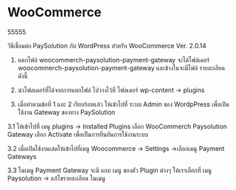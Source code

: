 # WooCommerce
55555

วิธีเชื่อมต่อ PaySolution กับ WordPress สำหรับ 
WooCommerce Ver. 2.0.14

1.	แตกไฟล์  woocommerch-paysolution-payment-gateway   จะได้โฟล์เดอร์  woocommerch-paysolution-payment-gateway   และข้างในจะมีไฟล์ รายละเอียดดังนี้ 

2.	นำโฟลเดอร์ที่ได้จากการแตกไฟล์ ไปวางไว้ที่  โฟลเดอร์  wp-content  -> plugins

3.	เมื่อทำตามข้อที่ 1 และ 2 เรียบร้อยแล้ว ให้เข้าไปที่ ระบบ Admin ของ WordpPress เพื่อเปิดใช้งาน Gateway ของทาง PaySolution   

3.1	ให้เข้าไปที่ เมนู plugins -> Installed Plugins เลือก WooCommerch Paysolution Gateway เลือก Activate เพื่อเป็นการยืนยันการใช้งานระบบ

3.2	เมื่อเปิดใช้งานเสดให้เข้าไปที่เมนู  Woocommerce -> Settings ->เลือกเมนู Payment Gateways

3.3	ในเมนู  Payment Gateway  จะมี แถบ เมนู ของตัว Plugin ต่างๆ ให้เราเลือกที่ เมนู Paysolution -> แก้ไขรายละเอียด ในเมนู
